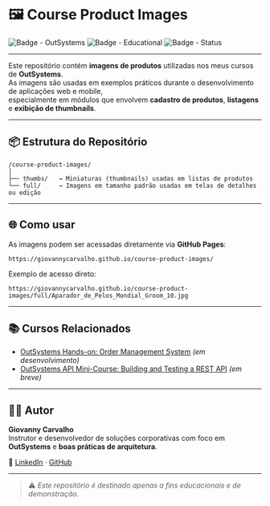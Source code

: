 # 🖼️ Course Product Images

![Badge - OutSystems](https://img.shields.io/badge/Made_for-OutSystems_Courses-red?style=for-the-badge&logo=outsystems)
![Badge - Educational](https://img.shields.io/badge/Educational-Use_Only-blue?style=for-the-badge)
![Badge - Status](https://img.shields.io/badge/Status-Active-success?style=for-the-badge)

---

Este repositório contém **imagens de produtos** utilizadas nos meus cursos de **OutSystems**.  
As imagens são usadas em exemplos práticos durante o desenvolvimento de aplicações web e mobile,  
especialmente em módulos que envolvem **cadastro de produtos**, **listagens** e **exibição de thumbnails**.

---

## 📦 Estrutura do Repositório

```
/course-product-images/
│
├── thumbs/   → Miniaturas (thumbnails) usadas em listas de produtos  
└── full/     → Imagens em tamanho padrão usadas em telas de detalhes ou edição
```

---

## 🌐 Como usar

As imagens podem ser acessadas diretamente via **GitHub Pages**:

```
https://giovannycarvalho.github.io/course-product-images/
```

Exemplo de acesso direto:
```
https://giovannycarvalho.github.io/course-product-images/full/Aparador_de_Pelos_Mondial_Groom_10.jpg
```

---

## 📚 Cursos Relacionados

- [OutSystems Hands-on: Order Management System](#) *(em desenvolvimento)*  
- [OutSystems API Mini-Course: Building and Testing a REST API](#) *(em breve)*

---

## 🧑‍💻 Autor

**Giovanny Carvalho**  
Instrutor e desenvolvedor de soluções corporativas com foco em **OutSystems** e **boas práticas de arquitetura**.

🔗 [LinkedIn](https://www.linkedin.com/in/giovannycarvalho) · [GitHub](https://github.com/GiovannyCarvalho)

---

> ⚠️ *Este repositório é destinado apenas a fins educacionais e de demonstração.*
